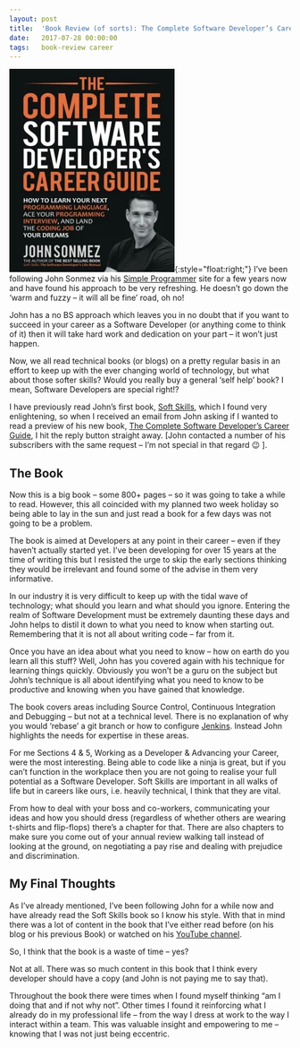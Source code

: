 ```yaml
---
layout: post
title:  'Book Review (of sorts): The Complete Software Developer’s Career Guide – John Sonmez'
date:   2017-07-28 00:00:00
tags:   book-review career
---
```

![developer guide book cover](/assets/images/john-sonmez-career-guide.png){:style="float:right;"}
I’ve been following John Sonmez via his <a href='https://simpleprogrammer.com' target='_blank'>Simple Programmer</a> site for a few years now and have found his approach to be very refreshing. He doesn’t go down the ‘warm and fuzzy – it will all be fine’ road, oh no!

John has a no BS approach which leaves you in no doubt that if you want to succeed in your career as a Software Developer (or anything come to think of it) then it will take hard work and dedication on your part – it won’t just happen.

Now, we all read technical books (or blogs) on a pretty regular basis in an effort to keep up with the ever changing world of technology, but what about those softer skills? Would you really buy a general ‘self help’ book? I mean, Software Developers are special right!?

I have previously read John’s first book, <a href='https://www.amazon.co.uk/dp/1617292397/ref=cm_sw_r_cp_dp_T1_eKVEzb83N1GZ3' target='_blank'>Soft Skills</a>, which I found very enlightening, so when I received an email from John asking if I wanted to read a preview of his new book, <a href='https://www.amazon.com/dp/B073X6GNJ1/ref=cm_sw_r_cp_dp_T2_JVVEzbWWED3QX' target='_blank'>The Complete Software Developer’s Career Guide</a>, I hit the reply button straight away. [John contacted a number of his subscribers with the same request – I’m not special in that regard 😉 ].

## The Book

Now this is a big book – some 800+ pages – so it was going to take a while to read. However, this all coincided with my planned two week holiday so being able to lay in the sun and just read a book for a few days was not going to be a problem.

The book is aimed at Developers at any point in their career – even if they haven’t actually started yet. I’ve been developing for over 15 years at the time of writing this but I resisted the urge to skip the early sections thinking they would be irrelevant and found some of the advise in them very informative.

In our industry it is very difficult to keep up with the tidal wave of technology; what should you learn and what should you ignore. Entering the realm of Software Development must be extremely daunting these days and John helps to distil it down to what you need to know when starting out. Remembering that it is not all about writing code – far from it.

Once you have an idea about what you need to know – how on earth do you learn all this stuff? Well, John has you covered again with his technique for learning things quickly. Obviously you won’t be a guru on the subject but John’s technique is all about identifying what you need to know to be productive and knowing when you have gained that knowledge.

The book covers areas including Source Control, Continuous Integration and Debugging – but not at a technical level. There is no explanation of why you would ‘rebase’ a git branch or how to configure <a href='https://jenkins.io' target='_blank'>Jenkins</a>. Instead John highlights the needs for expertise in these areas.

For me Sections 4 & 5, Working as a Developer & Advancing your Career, were the most interesting. Being able to code like a ninja is great, but if you can’t function in the workplace then you are not going to realise your full potential as a Software Developer. Soft Skills are important in all walks of life but in careers like ours, i.e. heavily technical, I think that they are vital.

From how to deal with your boss and co-workers, communicating your ideas and how you should dress (regardless of whether others are wearing t-shirts and flip-flops) there’s a chapter for that. There are also chapters to make sure you come out of your annual review walking tall instead of looking at the ground, on negotiating a pay rise and dealing with prejudice and discrimination.

## My Final Thoughts

As I’ve already mentioned, I’ve been following John for a while now and have already read the Soft Skills book so I know his style. With that in mind there was a lot of content in the book that I’ve either read before (on his blog or his previous Book) or watched on his <a href='https://www.youtube.com/user/jsonmez' target='_blank'>YouTube channel</a>.

So, I think that the book is a waste of time – yes?

Not at all. There was so much content in this book that I think every developer should have a copy (and John is not paying me to say that).

Throughout the book there were times when I found myself thinking “am I doing that and if not why not”. Other times I found it reinforcing what I already do in my professional life – from the way I dress at work to the way I interact within a team. This was valuable insight and empowering to me – knowing that I was not just being eccentric.